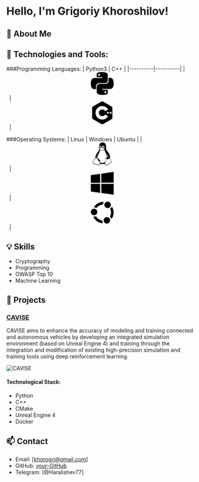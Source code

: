 <!--
**Haralishev77/Haralishev77** is a ✨ _special_ ✨ repository because its `README.md` (this file) appears on your GitHub profile.

Here are some ideas to get you started:

- 🔭 I’m currently working on ...
- 🌱 I’m currently learning ...
- 👯 I’m looking to collaborate on ...
- 🤔 I’m looking for help with ...
- 💬 Ask me about ...
- 📫 How to reach me: ...
- 😄 Pronouns: ...
- ⚡ Fun fact: ...
-->
# Hello, I'm Grigoriy Khoroshilov!

## 👋 About Me

## 🔧 Technologies and Tools:
###Programming Languages:
| Python3 | C++ |
|----------|----------|
| <img src="python.svg" style="width: 60px; height: 60px; display: block; margin: auto;" />&nbsp; | <img src="cplusplus.svg" style="width: 60px; height: 60px; display: block; margin: auto;" />&nbsp; |

###Operating Systems:
| Linux | Windows | Ubuntu |
| <img src="linux.svg" style="width: 60px; height: 60px; display: block; margin: auto;" />&nbsp; | <img src="windows10.svg" style="width: 60px; height: 60px; display: block; margin: auto;" />&nbsp; | <img src="ubuntu.svg" style="width: 60px; height: 60px; display: block; margin: auto;" />&nbsp; |


## 💡 Skills
- Cryptography
- Programming
- OWASP Top 10
- Machine Learning

## 📂 Projects
### [CAVISE](https://github.com/CAVISE)
CAVISE aims to enhance the accuracy of modeling and training connected and autonomous vehicles by developing an integrated simulation environment (based on Unreal Engine 4) and training through the integration and modification of existing high-precision simulation and training tools using deep reinforcement learning.

![CAVISE](<img src="CAVISE.png" alt="header" width=100%;>)

#### Technological Stack:
- Python
- C++
- CMake
- Unreal Engine 4
- Docker

## 📫 Contact
- Email: [khorogri@gmail.com]
- GitHub: [your-GitHub](https://github.com/Haralishev77)
- Telegram: [@Haralishev77]

